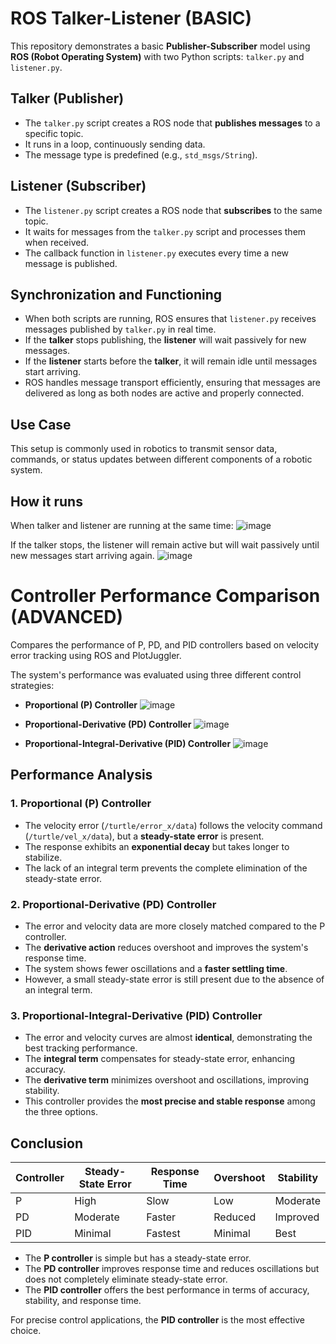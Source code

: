 # ROS Talker-Listener (BASIC)

This repository demonstrates a basic **Publisher-Subscriber** model using **ROS (Robot Operating System)** with two Python scripts: `talker.py` and `listener.py`.

## Talker (Publisher)
- The `talker.py` script creates a ROS node that **publishes messages** to a specific topic.
- It runs in a loop, continuously sending data.
- The message type is predefined (e.g., `std_msgs/String`).

## Listener (Subscriber)
- The `listener.py` script creates a ROS node that **subscribes** to the same topic.
- It waits for messages from the `talker.py` script and processes them when received.
- The callback function in `listener.py` executes every time a new message is published.

## Synchronization and Functioning
- When both scripts are running, ROS ensures that `listener.py` receives messages published by `talker.py` in real time.
- If the **talker** stops publishing, the **listener** will wait passively for new messages.
- If the **listener** starts before the **talker**, it will remain idle until messages start arriving.
- ROS handles message transport efficiently, ensuring that messages are delivered as long as both nodes are active and properly connected.

## Use Case
This setup is commonly used in robotics to transmit sensor data, commands, or status updates between different components of a robotic system.

## How it runs
When talker and listener are running at the same time:
![image](https://github.com/user-attachments/assets/2836d853-8fa1-42f3-a87c-adb0ddcb43c0)

If the talker stops, the listener will remain active but will wait passively until new messages start arriving again.
![image](https://github.com/user-attachments/assets/6bc62c64-8df6-475c-aeb4-65e471da6731)



# Controller Performance Comparison (ADVANCED)

Compares the performance of P, PD, and PID controllers based on velocity error tracking using ROS and PlotJuggler.

The system's performance was evaluated using three different control strategies:
- **Proportional (P) Controller**
![image](https://github.com/user-attachments/assets/cb1fccfc-1cc9-4c9f-b31a-1c955e4f5423)

- **Proportional-Derivative (PD) Controller**
![image](https://github.com/user-attachments/assets/2fddc250-71bf-433b-8a07-6025ce8f3358)


- **Proportional-Integral-Derivative (PID) Controller**
![image](https://github.com/user-attachments/assets/c1ec216b-41fc-4eab-8f1c-8fbf116d77d2)

## Performance Analysis
### 1. Proportional (P) Controller
- The velocity error (`/turtle/error_x/data`) follows the velocity command (`/turtle/vel_x/data`), but a **steady-state error** is present.
- The response exhibits an **exponential decay** but takes longer to stabilize.
- The lack of an integral term prevents the complete elimination of the steady-state error.

### 2. Proportional-Derivative (PD) Controller
- The error and velocity data are more closely matched compared to the P controller.
- The **derivative action** reduces overshoot and improves the system's response time.
- The system shows fewer oscillations and a **faster settling time**.
- However, a small steady-state error is still present due to the absence of an integral term.

### 3. Proportional-Integral-Derivative (PID) Controller
- The error and velocity curves are almost **identical**, demonstrating the best tracking performance.
- The **integral term** compensates for steady-state error, enhancing accuracy.
- The **derivative term** minimizes overshoot and oscillations, improving stability.
- This controller provides the **most precise and stable response** among the three options.

## Conclusion
| Controller | Steady-State Error | Response Time | Overshoot | Stability |
|------------|--------------------|---------------|-----------|-----------|
| P          | High               | Slow          | Low       | Moderate  |
| PD         | Moderate           | Faster        | Reduced   | Improved  |
| PID        | Minimal            | Fastest       | Minimal   | Best      |

- The **P controller** is simple but has a steady-state error.
- The **PD controller** improves response time and reduces oscillations but does not completely eliminate steady-state error.
- The **PID controller** offers the best performance in terms of accuracy, stability, and response time.

For precise control applications, the **PID controller** is the most effective choice.


